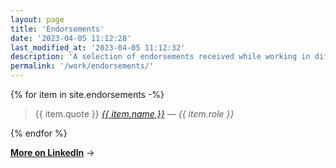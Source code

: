 ```yaml
---
layout: page
title: 'Endorsements'
date: '2023-04-05 11:12:28'
last_modified_at: '2023-04-05 11:12:32'
description: 'A selection of endorsements received while working in different fields of the audio industry.'
permalink: '/work/endorsements/'
---
```

{% for item in site.endorsements -%}
<blockquote>
  <p>
    {{ item.quote }}
    <cite><a href="{{ item.url }}">{{ item.name }}</a> — {{ item.role }}</cite>
  </p>
</blockquote>
{% endfor %}

<br>

[**More on LinkedIn**](https://www.linkedin.com/in/simonesilvestroni/)&nbsp;→
